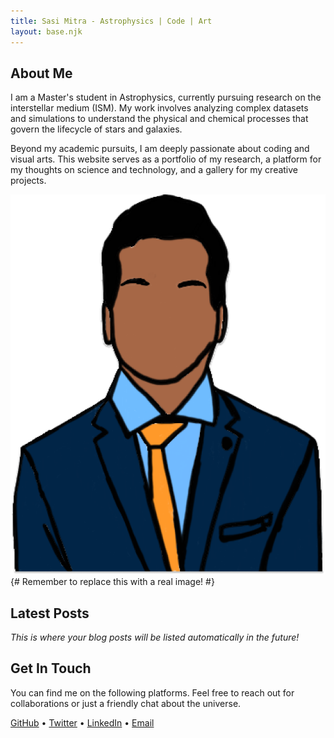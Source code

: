 ```yaml
---
title: Sasi Mitra - Astrophysics | Code | Art
layout: base.njk
---
```


<section class="about-me">
    <div class="about-text">
        <h2>About Me</h2>
        <p>
            I am a Master's student in Astrophysics, currently pursuing research on the interstellar medium (ISM). My work involves analyzing complex datasets and simulations to understand the physical and chemical processes that govern the lifecycle of stars and galaxies.
        </p>
        <p>
            Beyond my academic pursuits, I am deeply passionate about coding and visual arts. This website serves as a portfolio of my research, a platform for my thoughts on science and technology, and a gallery for my creative projects.
        </p>
    </div>
    <div class="about-image">
        <img src="img/sasi_drawing.png" alt="Sasi Mitra profile picture">
        {# Remember to replace this with a real image! #}
    </div>
</section>

## Latest Posts

*This is where your blog posts will be listed automatically in the future!*

## Get In Touch

You can find me on the following platforms. Feel free to reach out for collaborations or just a friendly chat about the universe.

<div class="social-links">
    <a href="https://github.com/your-username" target="_blank">GitHub</a> &bull;
    <a href="https://twitter.com/your-username" target="_blank">Twitter</a> &bull;
    <a href="https://linkedin.com/in/your-username" target="_blank">LinkedIn</a> &bull;
    <a href="mailto:your.email@example.com">Email</a>
</div>